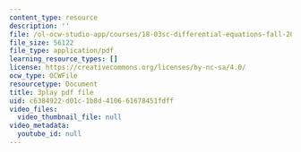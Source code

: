 ```yaml
---
content_type: resource
description: ''
file: /ol-ocw-studio-app/courses/18-03sc-differential-equations-fall-2011/c6384922d01c1b8d410661678451fdff_xWa5_OXI6VM.pdf
file_size: 56122
file_type: application/pdf
learning_resource_types: []
license: https://creativecommons.org/licenses/by-nc-sa/4.0/
ocw_type: OCWFile
resourcetype: Document
title: 3play pdf file
uid: c6384922-d01c-1b8d-4106-61678451fdff
video_files:
  video_thumbnail_file: null
video_metadata:
  youtube_id: null
---
```

